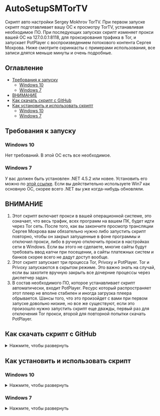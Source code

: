# AutoSetupSMTorTV
Скрипт авто настройки Sergey Mokhrov TorTV. При первом запуске скрипт подготавливает вашу ОС к просмотру TorTV, устанавливая необходимое ПО. При последующих запусках скрипт изменяет прокси вашей ОС на 127.0.0.1:8118, для проксирования трафика в Tor, и запускает PotPlayer с воспроизведением потокового контента Сергея Мохрова. Ниже смотрите скринкасты с примерами использования, все записи длятся меньше минуты и очень подробные.

## Оглавление
- [Требования к запуску](#Требования-к-запуску)
    - [Windows 10](#Windows-10)
    - [Windows 7](#Windows-7)
- [ВНИМАНИЕ](#ВНИМАНИЕ)
- [Как скачать скрипт с GitHub](#Как-скачать-скрипт-с-GitHub)
- [Как установить и использовать скрипт](#Как-установить-и-использовать-скрипт)
    - [Windows 10](#Windows-10)
    - [Windows 7](#Windows-7)

## Требования к запуску

### Windows 10
Нет требований. В этой ОС есть все необходимое.

### Windows 7
У вас должен быть установлен .NET 4.5.2 или новее. Установить его можно по [этой ссылке](https://www.microsoft.com/download/details.aspx?id=42642). Если вы действительно используете Win7 как основную ОС, скорее всего .NET вы уже когда-нибудь обновляли.

## ВНИМАНИЕ
1. Этот скрипт включает прокси в вашей операционной системе, это означает, что весь трафик, всех программ на вашем ПК, будет идти через Tor сеть. После того, как вы закончите просмотр трансляции Сергея Мохрова вам обязательно нужно либо запустить скрипт повторно, чтобы он закрыл запущенные в фоне программы и отключил прокси, либо в ручную отключить прокси в настройках сети в Windows. Если вы этого не сделаете, многие сайты будут требовать ввод капчи при посещении, а сайты платежных систем и банков скорее всего не дадут доступ вообще.
2. Этот скрипт запускает три процесса Tor, Privoxy и PotPlayer. Tor и Privoxy запускаются в скрытом режиме. Это важно знать на случай, если вы захотите вручную закрыть все дочерние процессы через диспетчер задач.
3. В состав необходимого ПО, которое устанавливает скрипт автоматически, входит PotPlayer. Ресурс который распространяет этот плеер не вполне стабилен и иногда загрузка плеера обрывается. Шансы того, что это произойдет с вами при первом запуске довольно низкие, но все же существуют, если это произошло нужно запустить скрипт еще дважды, первый раз для отключения Tor прокси, второй для повторной попытки скачать PotPlayer.

## Как скачать скрипт с GitHub

<details><summary>Нажмите, чтобы развернуть</summary>

![First start SMTorTV on Windows 10 Demo](https://raw.githubusercontent.com/Veanvi/AutoSetupSMTorTV/master/ReadmeGIFs/Other/HowDownload.gif)
</details>

## Как установить и использовать скрипт

### Windows 10
<details><summary>Нажмите, чтобы развернуть</summary>

<details><summary>Первый запуск (установка) SMTorTV</summary>

![First start SMTorTV on Windows 10 Demo](https://raw.githubusercontent.com/Veanvi/AutoSetupSMTorTV/master/ReadmeGIFs/Win10/Win10InstallTorTV.gif)
</details>

<details><summary>Все последующие запуски SMTorTV после первого</summary>

![Standart start SMTorTV on Windows 10 Demo](https://raw.githubusercontent.com/Veanvi/AutoSetupSMTorTV/master/ReadmeGIFs/Win10/Win10StartTorTV.gif)
</details>

<details><summary>Закрытие SMTorTV по завершению просмотра</summary>

![Stop SMTorTV on Windows 10 Demo](https://raw.githubusercontent.com/Veanvi/AutoSetupSMTorTV/master/ReadmeGIFs/Win10/Win10StopTorTV.gif)
</details>

</details>

### Windows 7
<details><summary>Нажмите, чтобы развернуть</summary>

<details><summary>Первый запуск (установка) SMTorTV</summary>

![First start SMTorTV on Windows 7 Demo](https://github.com/Veanvi/AutoSetupSMTorTV/raw/master/ReadmeGIFs/Win7/Win7InstallSVTorTV.gif)
</details>

<details><summary>Все последующие запуски SMTorTV после первого</summary>

![Standart start SMTorTV on Windows 7 Demo](https://github.com/Veanvi/AutoSetupSMTorTV/raw/master/ReadmeGIFs/Win7/Win7StartTorTV.gif)
</details>

<details><summary>Закрытие SMTorTV по завершению просмотра</summary>

![Stop SMTorTV on Windows 7 Demo](https://github.com/Veanvi/AutoSetupSMTorTV/raw/master/ReadmeGIFs/Win7/Win7StopTorTV.gif)
</details>

</details>